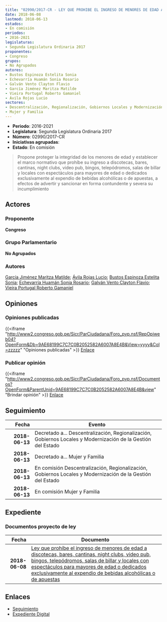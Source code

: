 ```yaml
---
title: "02990/2017-CR - LEY QUE PROHIBE EL INGRESO DE MENORES DE EDAD A DISCOTECAS, BARES, CANTINAS, NIT CLUBS, VIDEO PUB, BINGOS, TELEPÓDROMOS, SALAS DE BILLAR Y LOCALES CON ESPECTÁCULOS PARA MAYORES DE EDAD O DEDICADOS EXCLUSIVAMENTE AL EXPENDIO DE BEBIDAS ALCOHÓLICAS O DE APUESTAS"
date: 2018-06-08
lastmod: 2018-06-13
estados:
- En comisión
periodos:
- 2016-2021
legislaturas:
- Segunda Legislatura Ordinaria 2017
proponentes:
- Congreso
grupos:
- No Agrupados
autores:
- Bustos Espinoza Estelita Sonia
- Echevarría Huamán Sonia Rosario
- Galván Vento Clayton Flavio
- García Jiménez Maritza Matilde
- Vieira Portugal Roberto Gamaniel
- Ávila Rojas Lucio
sectores:
- Descentralización, Regionalización, Gobiernos Locales y Modernización de la Gestión del Estado
- Mujer y Familia
---
```

- **Periodo**: 2016-2021
- **Legislatura**: Segunda Legislatura Ordinaria 2017
- **Número**: 02990/2017-CR
- **Iniciativas agrupadas**: 
- **Estado**: En comisión

> Propone proteger la integridad de los menores de edad y establecer el marco normativo que prohíbe su ingreso a discotecas, bares, cantinas, night clubs, video pub, bingos, telepódromos, salas de billar y locales con espectáculos para mayores de edad o dedicados exclusivamente al expendio de bebidas alcohólicas o de apuestas, a efectos de advertir y sancionar en forma contundente y severa su incumplimiento


## Actores

### Proponente

**Congreso**

### Grupo Parlamentario

**No Agrupados**

### Autores

[García Jiménez Maritza Matilde](mailto:mailto:mgarciaj@congreso.gob.pe); [Ávila Rojas Lucio](mailto:mailto:lavilar@congreso.gob.pe); [Bustos Espinoza Estelita Sonia](mailto:mailto:ebustos@congreso.gob.pe); [Echevarría Huamán Sonia Rosario](mailto:mailto:sechevarria@congreso.gob.pe); [Galván Vento Clayton Flavio](mailto:mailto:cgalvan@congreso.gob.pe); [Vieira Portugal Roberto Gamaniel](mailto:mailto:rvieira@congreso.gob.pe)

## Opiniones

### Opiniones publicadas

{{<iframe "http://www2.congreso.gob.pe/Sicr/ParCiudadana/Foro_pvp.nsf/RepOpiweb04?OpenForm&Db=9AE68199C7C7C0B2052582A6007A8E4B&View=yyyy&Col=zzzzz" "Opiniones publicadas" >}}
[Enlace](http://www2.congreso.gob.pe/Sicr/ParCiudadana/Foro_pvp.nsf/RepOpiweb04?OpenForm&Db=9AE68199C7C7C0B2052582A6007A8E4B&View=yyyy&Col=zzzzz)

### Publicar opinión

{{<iframe "http://www2.congreso.gob.pe/Sicr/ParCiudadana/Foro_pvp.nsf/Documentos?OpenForm&ParentUnid=9AE68199C7C7C0B2052582A6007A8E4B&view" "Brindar opinión" >}}
[Enlace](http://www2.congreso.gob.pe/Sicr/ParCiudadana/Foro_pvp.nsf/Documentos?OpenForm&ParentUnid=9AE68199C7C7C0B2052582A6007A8E4B&view)


## Seguimiento

| Fecha | Evento |
|------:|--------|
| **2018-06-13** | Decretado a... Descentralización, Regionalización, Gobiernos Locales y Modernización de la Gestión del Estado |
| **2018-06-13** | Decretado a... Mujer y Familia |
| **2018-06-13** | En comisión Descentralización, Regionalización, Gobiernos Locales y Modernización de la Gestión del Estado |
| **2018-06-13** | En comisión Mujer y Familia |

## Expediente

### Documentos proyecto de ley

| Fecha | Documento |
|------:|-----------|
| **2018-06-08** | [Ley que prohíbe el ingreso de menores de edad a discotecas, bares, cantinas, night clubs, video pub, bingos, telepódromos, salas de billar y locales con espectáculos para mayores de edad o dedicados exclusivamente al expendio de bebidas alcohólicas o de apuestas](http://www.leyes.congreso.gob.pe/Documentos/2016_2021/Proyectos_de_Ley_y_de_Resoluciones_Legislativas/PL0299020180608.pdf) |

## Enlaces

- [Seguimiento](http://www2.congreso.gob.pe/Sicr/TraDocEstProc/CLProLey2016.nsf/f7fff46988ca05b1052578e100829cc7/91258b9f4b7fc6b7052582a6007d7415?OpenDocument)
- [Expediente Digital](http://www2.congreso.gob.pe/Sicr/TraDocEstProc/Expvirt_2011.nsf/visbusqptramdoc1621/02990?opendocument)

